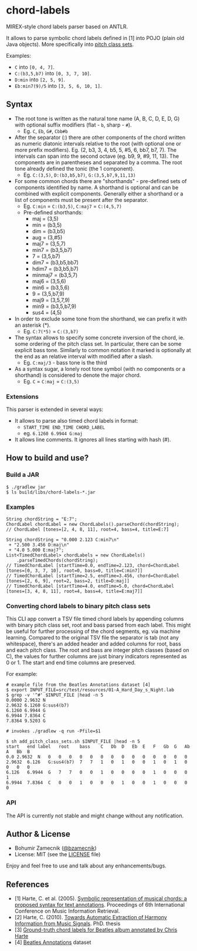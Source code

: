 chord-labels
============

MIREX-style chord labels parser based on ANTLR.

It allows to parse symbolic chord labels defined in [1] into POJO (plain old Java objects). More specifically into [pitch class sets](http://en.wikipedia.org/wiki/Set_theory_(music)).

Examples:

- `C` into `[0, 4, 7]`.
- `C:(b3,5,b7)` into `[0, 3, 7, 10]`.
- `D:min` into `[2, 5, 9]`.
- `Eb:min7(9)/5` into `[3, 5, 6, 10, 1]`.

## Syntax

- The root tone is written as the natural tone name (A, B, C, D, E, D, G) with optional suffix modifiers (flat - `b`, sharp - `#`).
	- Eg. `C`, `Eb`, `G#`, `Cbb#b`
- After the separator (:) there are other components of the chord written as numeric diatonic intervals relative to the root (with optional one or more prefix modifiers). Eg. (2, b3, 3, 4, b5, 5, #5, 6, bb7, b7, 7). The intervals can span into the second octave (eg. b9, 9, #9, 11, 13). The components are in parentheses and separated by a comma. The root tone already defined the tonic (the 1 component).
	- Eg. `C:(3,5)`, `D:(b3,b5,b7)`, `G:(3,5,b7,9,11,13)`
- For some common chords there are "shorthands" - pre-defined sets of components identified by name. A shorthand is optional and can be combined with explicit components. Generally either a shorthand or a list of components must be present after the separator.
	- Eg. `C:min` = `C:(b3,5)`, `C:maj7` = `C:(4,5,7)`
	- Pre-defined shorthands:
		- maj = (3,5)
		- min = (b3,5)
		- dim = (b3,b5)
		- aug = (3,#5)
		- maj7 = (3,5,7)
		- min7 = (b3,5,b7)
		- 7 = (3,5,b7)
		- dim7 = (b3,b5,bb7)
		- hdim7 = (b3,b5,b7)
		- minmaj7 = (b3,5,7)
		- maj6 = (3,5,6)
		- min6 = (b3,5,6)
		- 9 = (3,5,b7,9)
		- maj9 = (3,5,7,9)
		- min9 = (b3,5,b7,9)
		- sus4 = (4,5)
- In order to exclude some tone from the shorthand, we can prefix it with an asterisk (*).
	- Eg. `C:7(*5)` = `C:(3,b7)`
- The syntax allows to specify some concrete inversion of the chord, ie. some ordering of the pitch class set. In particular, there can be some explicit bass tone. Similarly to common notation it marked is optionally at the end as an relative interval with modified after a slash.
	- Eg. `C:maj/3` - bass tone is the third
- As a syntax sugar, a lonely root tone symbol (with no components or a shorthand) is considered to denote the major chord.
	- Eg. `C` = `C:maj` = `C:(3,5)`

### Extensions

This parser is extended in several ways:

- It allows to parse also timed chord labels in format:
	- `START_TIME END_TIME CHORD_LABEL`
	- eg. `6.1260 6.9944 G:maj`
- It allows line comments. It ignores all lines starting with hash (#).

## How to build and use?

### Build a JAR

```
$ ./gradlew jar
$ ls build/libs/chord-labels-*.jar
```

### Examples

```
String chordString = "E:7";
ChordLabel chordLabel = new ChordLabels().parseChord(chordString);
// ChordLabel [tones=[2, 4, 8, 11], root=4, bass=4, title=E:7]

String chordString = "0.000 2.123 C:min7\n"
 + "2.500 3.456 D:maj\n"
 + "4.0 5.000 E:maj7";
List<TimedChordLabel> chordLabels = new ChordLabels()
	.parseTimedChords(chordString);
// TimedChordLabel [startTime=0.0, endTime=2.123, chord=ChordLabel [tones=[0, 3, 7, 10], root=0, bass=0, title=C:min7]]
// TimedChordLabel [startTime=2.5, endTime=3.456, chord=ChordLabel [tones=[2, 6, 9], root=2, bass=2, title=D:maj]]
// TimedChordLabel [startTime=4.0, endTime=5.0, chord=ChordLabel [tones=[3, 4, 8, 11], root=4, bass=4, title=E:maj7]]
```

### Converting chord labels to binary pitch class sets

This CLI app convert a TSV file timed chord labels by appending columns with
binary pitch class set, root and bass parsed from each label. This might be
useful for further processing of the chord segments, eg. via machine learning.
Compared to the original TSV file the separator is tab (not any whitespace),
there's an added header and added columns for root, bass and each pitch class.
The root and bass are integer pitch classes (based on C), the values for further
columns are just binary indicators represented as 0 or 1. The start and end time
columns are preserved.

For example:

```
# example file from the Beatles Annotations dataset [4]
$ export INPUT_FILE=src/test/resources/01-A_Hard_Day_s_Night.lab
$ grep -v '^#' $INPUT_FILE |head -n 5
0.0000 2.9632 N
2.9632 6.1260 G:sus4(b7)
6.1260 6.9944 G
6.9944 7.8364 C
7.8364 9.5203 G

# invokes ./gradlew -q run -Pfile=$1

$ sh add_pitch_class_sets.sh $INPUT_FILE |head -n 5
start	end	label	root	bass	C	Db	D	Eb	E	F	Gb	G	Ab	A	Bb	B
0.0	2.9632	N	0	0	0	0	0	0	0	0	0	0	0	0	0	0
2.9632	6.126	G:sus4(b7)	7	7	1	0	1	0	0	1	0	1	0	0	0	0
6.126	6.9944	G	7	7	0	0	1	0	0	0	0	1	0	0	0	1
6.9944	7.8364	C	0	0	1	0	0	0	1	0	0	1	0	0	0	0
```

### API

The API is currently not stable and might change without any notification.

## Author & License

- Bohumir Zamecnik ([@bzamecnik](https://twitter.com/bzamecnik))
- License: MIT (see the [LICENSE](LICENSE) file)

Enjoy and feel free to use and talk about any enhancements/bugs.

## References

- [1] Harte, C. et al. (2005). [Symbolic representation of musical chords:
a proposed syntax for text annotations](http://ismir2005.ismir.net/proceedings/1080.pdf). Proceedings of 6th International
Conference on Music Information Retrieval.
- [2] Harte, C. (2010). [Towards Automatic Extraction of Harmony Information from Music Signals](https://code.soundsoftware.ac.uk/attachments/download/330/chris_harte_phd_thesis.pdf). PhD. thesis
- [3] [Ground-truth chord labels for Beatles album annotated by Chris Harte](http://www.ee.columbia.edu/~dpwe/e4896/practicals.html#prac10)
- [4] [Beatles Annotations](http://isophonics.net/content/reference-annotations-beatles) dataset